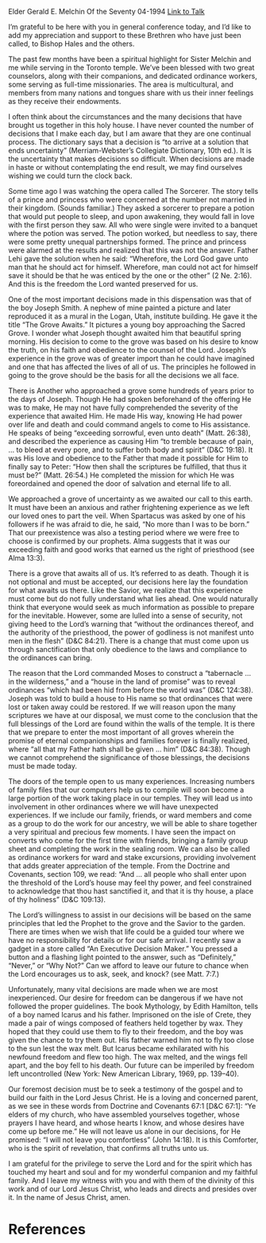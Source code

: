 Elder Gerald E. Melchin
Of the Seventy
04-1994
[Link to Talk](https://www.churchofjesuschrist.org/study/general-conference/1994/04/decisions?lang=eng)

I’m grateful to be here with you in general conference today, and I’d like to add my appreciation and support to these Brethren who have just been called, to Bishop Hales and the others.

The past few months have been a spiritual highlight for Sister Melchin and me while serving in the Toronto temple. We’ve been blessed with two great counselors, along with their companions, and dedicated ordinance workers, some serving as full-time missionaries. The area is multicultural, and members from many nations and tongues share with us their inner feelings as they receive their endowments.

I often think about the circumstances and the many decisions that have brought us together in this holy house. I have never counted the number of decisions that I make each day, but I am aware that they are one continual process. The dictionary says that a decision is “to arrive at a solution that ends uncertainty” (Merriam-Webster’s Collegiate Dictionary, 10th ed.). It is the uncertainty that makes decisions so difficult. When decisions are made in haste or without contemplating the end result, we may find ourselves wishing we could turn the clock back.

Some time ago I was watching the opera called The Sorcerer. The story tells of a prince and princess who were concerned at the number not married in their kingdom. (Sounds familiar.) They asked a sorcerer to prepare a potion that would put people to sleep, and upon awakening, they would fall in love with the first person they saw. All who were single were invited to a banquet where the potion was served. The potion worked, but needless to say, there were some pretty unequal partnerships formed. The prince and princess were alarmed at the results and realized that this was not the answer. Father Lehi gave the solution when he said: “Wherefore, the Lord God gave unto man that he should act for himself. Wherefore, man could not act for himself save it should be that he was enticed by the one or the other” (2 Ne. 2:16). And this is the freedom the Lord wanted preserved for us.

One of the most important decisions made in this dispensation was that of the boy Joseph Smith. A nephew of mine painted a picture and later reproduced it as a mural in the Logan, Utah, institute building. He gave it the title “The Grove Awaits.” It pictures a young boy approaching the Sacred Grove. I wonder what Joseph thought awaited him that beautiful spring morning. His decision to come to the grove was based on his desire to know the truth, on his faith and obedience to the counsel of the Lord. Joseph’s experience in the grove was of greater import than he could have imagined and one that has affected the lives of all of us. The principles he followed in going to the grove should be the basis for all the decisions we all face.

There is Another who approached a grove some hundreds of years prior to the days of Joseph. Though He had spoken beforehand of the offering He was to make, He may not have fully comprehended the severity of the experience that awaited Him. He made His way, knowing He had power over life and death and could command angels to come to His assistance. He speaks of being “exceeding sorrowful, even unto death” (Matt. 26:38), and described the experience as causing Him “to tremble because of pain, … to bleed at every pore, and to suffer both body and spirit” (D&C 19:18). It was His love and obedience to the Father that made it possible for Him to finally say to Peter: “How then shall the scriptures be fulfilled, that thus it must be?” (Matt. 26:54.) He completed the mission for which He was foreordained and opened the door of salvation and eternal life to all.

We approached a grove of uncertainty as we awaited our call to this earth. It must have been an anxious and rather frightening experience as we left our loved ones to part the veil. When Spartacus was asked by one of his followers if he was afraid to die, he said, “No more than I was to be born.” That our preexistence was also a testing period where we were free to choose is confirmed by our prophets. Alma suggests that it was our exceeding faith and good works that earned us the right of priesthood (see Alma 13:3).

There is a grove that awaits all of us. It’s referred to as death. Though it is not optional and must be accepted, our decisions here lay the foundation for what awaits us there. Like the Savior, we realize that this experience must come but do not fully understand what lies ahead. One would naturally think that everyone would seek as much information as possible to prepare for the inevitable. However, some are lulled into a sense of security, not giving heed to the Lord’s warning that “without the ordinances thereof, and the authority of the priesthood, the power of godliness is not manifest unto men in the flesh” (D&C 84:21). There is a change that must come upon us through sanctification that only obedience to the laws and compliance to the ordinances can bring.

The reason that the Lord commanded Moses to construct a “tabernacle … in the wilderness,” and a “house in the land of promise” was to reveal ordinances “which had been hid from before the world was” (D&C 124:38). Joseph was told to build a house to His name so that ordinances that were lost or taken away could be restored. If we will reason upon the many scriptures we have at our disposal, we must come to the conclusion that the full blessings of the Lord are found within the walls of the temple. It is there that we prepare to enter the most important of all groves wherein the promise of eternal companionships and families forever is finally realized, where “all that my Father hath shall be given … him” (D&C 84:38). Though we cannot comprehend the significance of those blessings, the decisions must be made today.

The doors of the temple open to us many experiences. Increasing numbers of family files that our computers help us to compile will soon become a large portion of the work taking place in our temples. They will lead us into involvement in other ordinances where we will have unexpected experiences. If we include our family, friends, or ward members and come as a group to do the work for our ancestry, we will be able to share together a very spiritual and precious few moments. I have seen the impact on converts who come for the first time with friends, bringing a family group sheet and completing the work in the sealing room. We can also be called as ordinance workers for ward and stake excursions, providing involvement that adds greater appreciation of the temple. From the Doctrine and Covenants, section 109, we read: “And … all people who shall enter upon the threshold of the Lord’s house may feel thy power, and feel constrained to acknowledge that thou hast sanctified it, and that it is thy house, a place of thy holiness” (D&C 109:13).

The Lord’s willingness to assist in our decisions will be based on the same principles that led the Prophet to the grove and the Savior to the garden. There are times when we wish that life could be a guided tour where we have no responsibility for details or for our safe arrival. I recently saw a gadget in a store called “An Executive Decision Maker.” You pressed a button and a flashing light pointed to the answer, such as “Definitely,” “Never,” or “Why Not?” Can we afford to leave our future to chance when the Lord encourages us to ask, seek, and knock? (see Matt. 7:7.)

Unfortunately, many vital decisions are made when we are most inexperienced. Our desire for freedom can be dangerous if we have not followed the proper guidelines. The book Mythology, by Edith Hamilton, tells of a boy named Icarus and his father. Imprisoned on the isle of Crete, they made a pair of wings composed of feathers held together by wax. They hoped that they could use them to fly to their freedom, and the boy was given the chance to try them out. His father warned him not to fly too close to the sun lest the wax melt. But Icarus became exhilarated with his newfound freedom and flew too high. The wax melted, and the wings fell apart, and the boy fell to his death. Our future can be imperiled by freedom left uncontrolled (New York: New American Library, 1969, pp. 139–40).

Our foremost decision must be to seek a testimony of the gospel and to build our faith in the Lord Jesus Christ. He is a loving and concerned parent, as we see in these words from Doctrine and Covenants 67:1 [D&C 67:1]: “Ye elders of my church, who have assembled yourselves together, whose prayers I have heard, and whose hearts I know, and whose desires have come up before me.” He will not leave us alone in our decisions, for He promised: “I will not leave you comfortless” (John 14:18). It is this Comforter, who is the spirit of revelation, that confirms all truths unto us.

I am grateful for the privilege to serve the Lord and for the spirit which has touched my heart and soul and for my wonderful companion and my faithful family. And I leave my witness with you and with them of the divinity of this work and of our Lord Jesus Christ, who leads and directs and presides over it. In the name of Jesus Christ, amen.

# References
